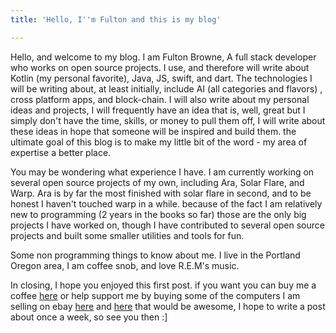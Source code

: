 ```yaml
---
title: 'Hello, I''m Fulton and this is my blog'

---
```

Hello, and welcome to my blog. I am Fulton Browne, A full stack developer who works on open source projects. I use, and therefore will write about Kotlin (my personal favorite), Java, JS, swift, and dart. The technologies I will be writing about, at least initially, include AI (all categories and flavors) , cross platform apps, and block-chain. I will also write about my personal ideas and projects, I will frequently have an idea that is, well, great but I simply don't have the time, skills, or money to pull them off, I will write about these ideas in hope that someone will be inspired and build them. the ultimate goal of this blog is to make my little bit of the word - my area of expertise a better place.

You may be wondering what experience I have. I am currently working on several open source projects of my own, including Ara, Solar Flare, and Warp. Ara is by far the most finished with solar flare in second, and to be honest I haven't touched warp in a while. because of the fact I am relatively new to programming (2 years in the books so far) those are the only big projects I have worked on, though I have contributed to several open source projects and built some smaller utilities and tools for fun.

Some non programming things to know about me. I live in the Portland Oregon area, I am coffee snob, and love R.E.M's music.

In closing, I hope you enjoyed this first post. if you want you can buy me a coffee [here](https://www.buymeacoffee.com/28EcqNL) or help support me by buying some of the computers I am selling on ebay [here](https://www.ebay.com/itm/Dell-precision-3610-16-gigs-ram-6-core-zeon-e5/153834910618) and [here](https://www.ebay.com/itm/153834406902) that would be awesome, I hope to write a post about once a week, so see you then :]

